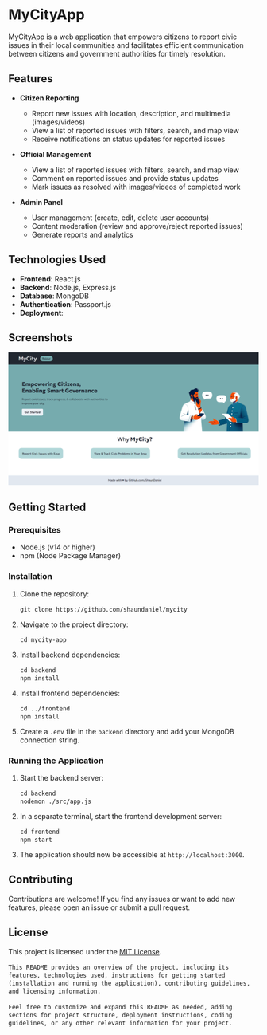 # MyCityApp

MyCityApp is a web application that empowers citizens to report civic issues in their local communities and facilitates efficient communication between citizens and government authorities for timely resolution.

## Features

- **Citizen Reporting**
  - Report new issues with location, description, and multimedia (images/videos)
  - View a list of reported issues with filters, search, and map view
  - Receive notifications on status updates for reported issues

- **Official Management**
  - View a list of reported issues with filters, search, and map view
  - Comment on reported issues and provide status updates
  - Mark issues as resolved with images/videos of completed work

- **Admin Panel**
  - User management (create, edit, delete user accounts)
  - Content moderation (review and approve/reject reported issues)
  - Generate reports and analytics

## Technologies Used

- **Frontend**: React.js
- **Backend**: Node.js, Express.js
- **Database**: MongoDB
- **Authentication**: Passport.js
- **Deployment**:

## Screenshots
![Screenshot1](./screenshots/image.png)

## Getting Started

### Prerequisites

- Node.js (v14 or higher)
- npm (Node Package Manager)

### Installation

1. Clone the repository:
   ```
   git clone https://github.com/shaundaniel/mycity
   ```

2. Navigate to the project directory:
   ```
   cd mycity-app
   ```

3. Install backend dependencies:
   ```
   cd backend
   npm install
   ```

4. Install frontend dependencies:
   ```
   cd ../frontend
   npm install
   ```

5. Create a `.env` file in the `backend` directory and add your MongoDB connection string.

### Running the Application

1. Start the backend server:
   ```
   cd backend
   nodemon ./src/app.js
   ```

2. In a separate terminal, start the frontend development server:
   ```
   cd frontend
   npm start
   ```

3. The application should now be accessible at `http://localhost:3000`.

## Contributing

Contributions are welcome! If you find any issues or want to add new features, please open an issue or submit a pull request.

## License

This project is licensed under the [MIT License](LICENSE).
```
This README provides an overview of the project, including its features, technologies used, instructions for getting started (installation and running the application), contributing guidelines, and licensing information.

Feel free to customize and expand this README as needed, adding sections for project structure, deployment instructions, coding guidelines, or any other relevant information for your project.
